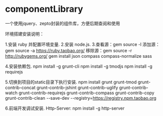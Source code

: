 # componentLibrary
一个使用jquery、zepto封装的组件库，方便后期查阅和使用


环境搭建安装说明：

1.安装 ruby 并配置环境变量.
2.安装 node.js.
3.查看源：gem source -l
  添加源：gem source -a https://ruby.taobao.org/
  移除源：gem source -r http://rubygems.org/
  gem install json compass compass-normalize sass

4.安装依赖包.
  npm install -g grunt-cli
  npm install -g tmodjs
  npm install -g requirejs

5.切换到项目的static目录下执行安装.
npm install grunt grunt-tmod grunt-contrib-concat grunt-contrib-jshint grunt-contrib-uglify grunt-contrib-watch grunt-contrib-requirejs grunt-contrib-compass grunt-contrib-copy grunt-contrib-clean --save-dev --registry=https://registry.npm.taobao.org 

6.前端开发调试安装.
Http-Server:    npm install -g http-server



